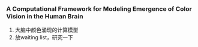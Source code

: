 ### A Computational Framework for Modeling Emergence of Color Vision in the Human Brain
1. 大脑中颜色涌现的计算模型
2. 放waiting list，研究一下